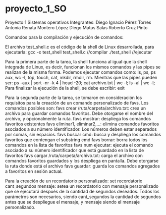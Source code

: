 # proyecto_1_SO
Proyecto 1 Sistemas operativos
Integrantes:
Diego Ignacio Pérez Torres
Antonia Renata Montero López
Diego Matus Salas
Roberto Cruz Pinto

Comandos para la compilación y ejecución de comandos:

El archivo test_shell.c es el código de la shell de Linux desarrollada, para ejecutarla:
gcc -o test_shell test_shell.c   //compilar
./test_shell                     //ejecutar

Para la primera parte de la tarea, la shell funciona al igual que la shell integrada de Linux, es decir, funcionan los mismos comandos y las pipes se realizan de la misma forma.
Podemos ejecutar comandos como: ls, ps, ps aux, wc -l, top, touch, cat, mkdir, rmdir, rm.
Mientras que las pipes pueden ser: ps -aux | sort -nr -k 4 | head -20; cat archivo.txt | wc -l; ls -al | wc -l; 
Para finalizar la ejecución de la shell, se debe escribir: exit

Para la segunda parte de la tarea, se tomaron en consideración los requisitos para la creación de un comando personalizado de favs. Los comandos posibles son:
favs crear /ruta/carpeta/archivo.txt: crea un archivo para guardar comandos favoritos. Debe otorgarse el nombre del archivo, y opcionalmente la ruta.
favs mostrar: despliega los comandos favoritos existentes
favs eliminar1, eliminar2,...: elimina comandos favoritos asociados a su número identificador. Los números deben estar separados por comas, sin espacios.
favs buscar cmd: busca y despliega los comandos favoritos que contengan el substring cmd
favs borrar: borra todos los comandos en la lista de favoritos
favs num ejecutar: ejecuta el comando asociado a su número identificador que está guardado en la lista de favoritos
favs cargar /ruta/carpeta/archivo.txt: carga el archivo con comandos favoritos guardados y los despliega en pantalla. Debe otorgarse la ruta donde está el archivo
favs guardar: guarda los comandos agregados a favoritos en sesión actual.

Para la creación de un recordatorio personalizado:
set recordatorio cant_segundos mensaje: setea un recordatorio con mensaje personalizado que se ejecutará después de la cantidad de segundos deseados. Todos los parámetros son necesarios, siendo cant_segundos la cantidad de segundos antes que se despliegue el mensaje, y mensaje siendo el mensaje personalizado.

